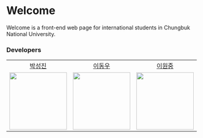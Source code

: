 ﻿# Welcome
Welcome is a front-end web page for international students in Chungbuk National University.

### Developers
<table>
<tr align="center">
<td><a href="https://github.com/DongWooE">박성진</a></td>
<td><a href="https://github.com/L-o-g-a-n">이동우</a></td>
<td><a href="https://github.com/WonJoongLee">이원중</a></td>
</tr>
  <tr align="center">
    <td><img src="https://github.com/DongWooE.png" width="150"></td>
    <td><img src="https://github.com/L-o-g-a-n.png" width="150"></td>
    <td><img src="https://github.com/WonJoongLee.png" width="150"></td>
  </tr>
</table>
